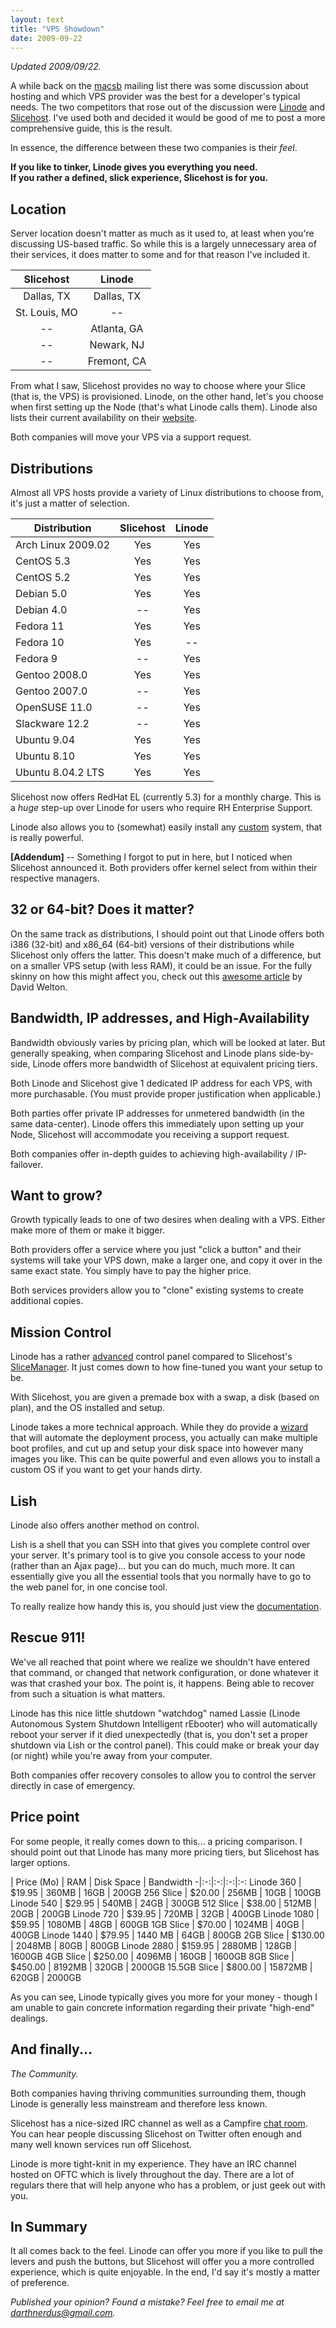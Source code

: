 ```yaml
---
layout: text
title: "VPS Showdown"
date: 2009-09-22
---
```


*Updated 2009/09/22.*

A while back on the [macsb][macsb] mailing list there was some discussion about hosting and which VPS provider was the best for a developer's typical needs. The two competitors that rose out of the discussion were [Linode][linode] and [Slicehost][slicehost]. I've used both and decided it would be good of me to post a more comprehensive guide, this is the result.

In essence, the difference between these two companies is their *feel*.

**If you like to tinker, Linode gives you everything you need.  
If you rather a defined, slick experience, Slicehost is for you.**

## Location

Server location doesn't matter as much as it used to, at least when you're discussing US-based traffic. So while this is a largely unnecessary area of their services, it does matter to some and for that reason I've included it.

Slicehost | Linode
:-:|:-:
Dallas, TX | Dallas, TX
St. Louis, MO | --
-- | Atlanta, GA
-- | Newark, NJ
-- | Fremont, CA

From what I saw, Slicehost provides no way to choose where your Slice (that is, the VPS) is provisioned. Linode, on the other hand, let's you choose when first setting up the Node (that's what Linode calls them). Linode also lists their current availability on their [website][avail].

Both companies will move your VPS via a support request.

## Distributions

Almost all VPS hosts provide a variety of Linux distributions to choose from, it's just a matter of selection.

Distribution | Slicehost | Linode
-|:-:|:-:
Arch Linux 2009.02 | Yes | Yes
CentOS 5.3 | Yes | Yes
CentOS 5.2 | Yes | Yes
Debian 5.0 | Yes | Yes
Debian 4.0 | -- | Yes
Fedora 11 | Yes | Yes
Fedora 10 | Yes | --
Fedora 9 | -- | Yes
Gentoo 2008.0 | Yes | Yes
Gentoo 2007.0 | -- | Yes
OpenSUSE 11.0 | -- | Yes
Slackware 12.2 | -- | Yes
Ubuntu 9.04 | Yes | Yes
Ubuntu 8.10 | Yes | Yes
Ubuntu 8.04.2 LTS | Yes | Yes

Slicehost now offers RedHat EL (currently 5.3) for a monthly charge. This is a *huge* step-up over Linode for users who require RH Enterprise Support.

Linode also allows you to (somewhat) easily install any [custom][customhowto] system, that is really powerful.

**[Addendum]** -- Something I forgot to put in here, but I noticed when Slicehost announced it. Both providers offer kernel select from within their respective managers.

## 32 or 64-bit? Does it matter?

On the same track as distributions, I should point out that Linode offers both i386 (32-bit) and x86_64 (64-bit) versions of their distributions while Slicehost only offers the latter. This doesn't make much of a difference, but on a smaller VPS setup (with less RAM), it could be an issue. For the fully skinny on how this might affect you, check out this [awesome article][davidnwelton] by David Welton.

## Bandwidth, IP addresses, and High-Availability

Bandwidth obviously varies by pricing plan, which will be looked at later. But generally speaking, when comparing Slicehost and Linode plans side-by-side, Linode offers more bandwidth of Slicehost at equivalent pricing tiers. 

Both Linode and Slicehost give 1 dedicated IP address for each VPS, with more purchasable. (You must provide proper justification when applicable.)

Both parties offer private IP addresses for unmetered bandwidth (in the same data-center). Linode offers this immediately upon setting up your Node, Slicehost will accommodate you receiving a support request. 

Both companies offer in-depth guides to achieving high-availability / IP-failover.

## Want to grow?

Growth typically leads to one of two desires when dealing with a VPS. Either make more of them or make it bigger.

Both providers offer a service where you just "click a button" and their systems will take your VPS down, make a larger one, and copy it over in the same exact state. You simply have to pay the higher price.

Both services providers allow you to "clone" existing systems to create additional copies.

## Mission Control

Linode has a rather [advanced][linodepanel] control panel compared to Slicehost's [SliceManager][slicemanager]. It just comes down to how fine-tuned you want your setup to be.

With Slicehost, you are given a premade box with a swap, a disk (based on plan), and the OS installed and setup.

Linode takes a more technical approach. While they do provide a [wizard][linodewizard] that will automate the deployment process, you actually can make multiple boot profiles, and cut up and setup your disk space into however many images you like. This can be quite powerful and even allows you to install a custom OS if you want to get your hands dirty.

## Lish

Linode also offers another method on control.

Lish is a shell that you can SSH into that gives you complete control over your server. It's primary tool is to give you console access to your node (rather than an Ajax page)... but you can do much, much more. It can essentially give you all the essential tools that you normally have to go to the web panel for, in one concise tool.

To really realize how handy this is, you should just view the [documentation][lish].

## Rescue 911!

We've all reached that point where we realize we shouldn't have entered that command, or changed that network configuration, or done whatever it was that crashed your box. The point is, it happens. Being able to recover from such a situation is what matters.

Linode has this nice little shutdown "watchdog" named Lassie (Linode Autonomous System Shutdown Intelligent rEbooter) who will automatically reboot your server if it died unexpectedly (that is, you don't set a proper shutdown via Lish or the control panel). This could make or break your day (or night) while you're away from your computer.

Both companies offer recovery consoles to allow you to control the server directly in case of emergency.

## Price point

For some people, it really comes down to this... a pricing comparison. I should point out that Linode has many more pricing tiers, but Slicehost has larger options.

| Price (Mo) | RAM | Disk Space | Bandwidth
-|:-:|:-:|:-:|:-:
Linode 360 | $19.95 | 360MB | 16GB | 200GB
256 Slice | $20.00 | 256MB | 10GB | 100GB
Linode 540 | $29.95 | 540MB | 24GB | 300GB
512 Slice | $38.00 | 512MB | 20GB | 200GB
Linode 720 | $39.95 | 720MB | 32GB | 400GB
Linode 1080 | $59.95 | 1080MB | 48GB | 600GB
1GB Slice | $70.00 | 1024MB | 40GB | 400GB
Linode 1440 | $79.95 | 1440 MB | 64GB | 800GB
2GB Slice | $130.00 | 2048MB | 80GB | 800GB
Linode 2880 | $159.95 | 2880MB | 128GB | 1600GB
4GB Slice | $250.00 | 4096MB | 160GB | 1600GB
8GB Slice | $450.00 | 8192MB | 320GB | 2000GB
15.5GB Slice | $800.00 | 15872MB | 620GB | 2000GB

As you can see, Linode typically gives you more for your money - though I am unable to gain concrete information regarding their private "high-end" dealings.

## And finally...

*The Community.*

Both companies having thriving communities surrounding them, though Linode is generally less mainstream and therefore less known.

Slicehost has a nice-sized IRC channel as well as a Campfire [chat room][slicechat]. You can hear people discussing Slicehost on Twitter often enough and many well known services run off Slicehost.

Linode is more tight-knit in my experience. They have an IRC channel hosted on OFTC which is lively throughout the day. There are a lot of regulars there that will help anyone who has a problem, or just geek out with you.

## In Summary

It all comes back to the feel. Linode can offer you more if you like to pull the levers and push the buttons, but Slicehost will offer you a more controlled experience, which is quite enjoyable. In the end, I'd say it's mostly a matter of preference. 

*Published your opinion? Found a mistake? Feel free to email me at <darthnerdus@gmail.com>.*

[macsb]: http://tech.dir.groups.yahoo.com/group/macsb/message/14097
[linode]: http://www.linode.com/?r=298003406fff3692808e3e90f40f71256b02eb49
[slicehost]: http://slicehost.com/
[avail]: https://www.linode.com/avail.cfm
[linodepanel]: https://www.linode.com/features.cfm
[slicemanager]: http://articles.slicehost.com/2007/10/30/slice-management
[linodewizard]: https://www.linode.com/images/sshots/distrowiz.png
[customhowto]: http://thegrebs.com/docs/linode_distro.html
[pvgrub]: http://www.linode.com/wiki/index.php/PV-GRUB
[camp]: http://campfirenow.com/
[slicechat]: http://chat.slicehost.com/
[lish]: https://www.linode.com/wiki/index.php/Lish
[davidnwelton]: http://journal.dedasys.com/2008/11/24/